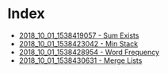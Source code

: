 # Index
- [2018_10_01_1538419057 - Sum Exists](./src/2018_10_01_1538419057/README.md)
- [2018_10_01_1538423042 - Min Stack](./src/2018_10_01_1538423042/README.md)
- [2018_10_01_1538428954 - Word Frequency](./src/2018_10_01_1538428954/README.md)
- [2018_10_01_1538430631 - Merge Lists](./src/2018_10_01_1538430631/README.md)
